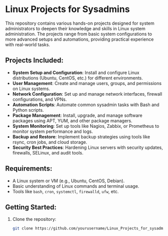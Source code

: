 # Linux Projects for Sysadmins

This repository contains various hands-on projects designed for system administrators to deepen their knowledge and skills in Linux system administration. The projects range from basic system configurations to more advanced setups and automations, providing practical experience with real-world tasks.

## Projects Included:

- **System Setup and Configuration**: Install and configure Linux distributions (Ubuntu, CentOS, etc.) for different environments.
- **User Management**: Create and manage users, groups, and permissions on Linux systems.
- **Network Configuration**: Set up and manage network interfaces, firewall configurations, and VPNs.
- **Automation Scripts**: Automate common sysadmin tasks with Bash and Python scripts.
- **Package Management**: Install, upgrade, and manage software packages using APT, YUM, and other package managers.
- **System Monitoring**: Set up tools like Nagios, Zabbix, or Prometheus to monitor system performance and logs.
- **Backup and Restore**: Implement backup strategies using tools like rsync, cron jobs, and cloud storage.
- **Security Best Practices**: Hardening Linux servers with security updates, firewalls, SELinux, and audit tools.

## Requirements:
- A Linux system or VM (e.g., Ubuntu, CentOS, Debian).
- Basic understanding of Linux commands and terminal usage.
- Tools like `bash`, `cron`, `systemctl`, `firewalld`, `ufw`, etc.

## Getting Started:
1. Clone the repository:
   ```bash
   git clone https://github.com/yourusername/Linux_Projects_for_sysadmin.git
